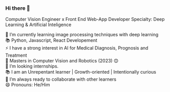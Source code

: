 ### Hi there 👋

<!--

-->
Computer Vision Engineer x Front End Web-App Developer
Specialty: Deep Learning & Artificial Inteligence <br>

🌱 I’m currently learning image processing techniques with deep learning <br>
📚 Python, Javascript, React Developement <br>
⚡ I have a strong interest in AI for Medical Diagnosis, Prognosis and Treatment <br>
📝 Masters in Computer Vision and Robotics (2023) 😊 <br>
🤔 I’m looking internships. <br>
📚 I am an Unrepentant learner | Growth-oriented | Intentionally curious <br>
👯 I’m always ready to collaborate with other learners <br>
😄 Pronouns: He/Him
